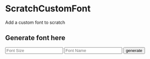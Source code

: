 # ScratchCustomFont
Add a custom font to scratch

## Generate font here

<input type="number" placeholder="Font Size"/>
<input placeholder="Font Name">
<button>generate</button>
